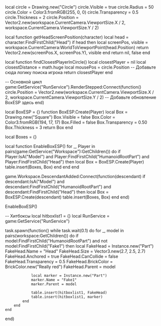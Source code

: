 local circle = Drawing.new("Circle")
circle.Visible = true
circle.Radius = 50
circle.Color = Color3.fromRGB(255, 0, 0)
circle.Transparency = 0.5
circle.Thickness = 2
circle.Position = Vector2.new(workspace.CurrentCamera.ViewportSize.X / 2, workspace.CurrentCamera.ViewportSize.Y / 2)

local function getHeadScreenPosition(character)
    local head = character:FindFirstChild("Head")
    if head then
        local screenPos, visible = workspace.CurrentCamera:WorldToViewportPoint(head.Position)
        return Vector2.new(screenPos.X, screenPos.Y), visible
    end
    return nil, false
end

local function findClosestPlayerInCircle()
    local closestPlayer = nil
    local closestDistance = math.huge
    local mousePos = circle.Position
    -- Добавьте сюда логику поиска игрока
    return closestPlayer
end

-- Основной цикл
game:GetService("RunService").RenderStepped:Connect(function()
    circle.Position = Vector2.new(workspace.CurrentCamera.ViewportSize.X / 2, workspace.CurrentCamera.ViewportSize.Y / 2)
    -- Добавьте обновление BoxESP здесь
end)

local BoxESP = {}
function BoxESP.Create(Player)
    local Box = Drawing.new("Square")
    Box.Visible = false
    Box.Color = Color3.fromRGB(194, 17, 17)
    Box.Filled = false
    Box.Transparency = 0.50
    Box.Thickness = 3
    return Box
end

local Boxes = {}

local function EnableBoxESP()
    for _, Player in pairs(game:GetService("Workspace"):GetChildren()) do
        if Player:IsA("Model") and Player:FindFirstChild("HumanoidRootPart") and Player:FindFirstChild("Head") then
            local Box = BoxESP.Create(Player)
            table.insert(Boxes, Box)
        end
    end
end

game.Workspace.DescendantAdded:Connect(function(descendant)
    if descendant:IsA("Model") and descendant:FindFirstChild("HumanoidRootPart") and descendant:FindFirstChild("Head") then
        local Box = BoxESP.Create(descendant)
        table.insert(Boxes, Box)
    end
end)

EnableBoxESP()

-- Хитбоксы
local hitboxlist1 = {}
local RunService = game:GetService("RunService")

task.spawn(function()
    while task.wait(0.1) do
        for _, model in pairs(workspace:GetChildren()) do
            if model:FindFirstChild("HumanoidRootPart") and not model:FindFirstChild("Fake1") then
                local FakeHead = Instance.new("Part")
                FakeHead.Name = "Head"
                FakeHead.Size = Vector3.new(2.7, 2.5, 2.7)
                FakeHead.Anchored = true
                FakeHead.CanCollide = false
                FakeHead.Transparency = 0.5
                FakeHead.BrickColor = BrickColor.new("Really red")
                FakeHead.Parent = model
                
                local marker = Instance.new("Part")
                marker.Name = "Fake1"
                marker.Parent = model
                
                table.insert(hitboxlist1, FakeHead)
                table.insert(hitboxlist1, marker)
            end
        end
    end
end)
